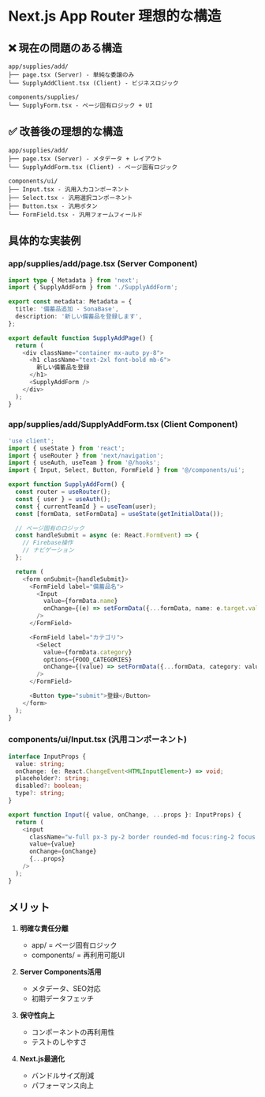 # Next.js App Router 理想的な構造

## ❌ 現在の問題のある構造

```
app/supplies/add/
├── page.tsx (Server) - 単純な委譲のみ
└── SupplyAddClient.tsx (Client) - ビジネスロジック

components/supplies/
└── SupplyForm.tsx - ページ固有ロジック + UI
```

## ✅ 改善後の理想的な構造

```
app/supplies/add/
├── page.tsx (Server) - メタデータ + レイアウト
└── SupplyAddForm.tsx (Client) - ページ固有ロジック

components/ui/
├── Input.tsx - 汎用入力コンポーネント
├── Select.tsx - 汎用選択コンポーネント
├── Button.tsx - 汎用ボタン
└── FormField.tsx - 汎用フォームフィールド
```

## 具体的な実装例

### app/supplies/add/page.tsx (Server Component)

```typescript
import type { Metadata } from 'next';
import { SupplyAddForm } from './SupplyAddForm';

export const metadata: Metadata = {
  title: '備蓄品追加 - SonaBase',
  description: '新しい備蓄品を登録します',
};

export default function SupplyAddPage() {
  return (
    <div className="container mx-auto py-8">
      <h1 className="text-2xl font-bold mb-6">
        新しい備蓄品を登録
      </h1>
      <SupplyAddForm />
    </div>
  );
}
```

### app/supplies/add/SupplyAddForm.tsx (Client Component)

```typescript
'use client';
import { useState } from 'react';
import { useRouter } from 'next/navigation';
import { useAuth, useTeam } from '@/hooks';
import { Input, Select, Button, FormField } from '@/components/ui';

export function SupplyAddForm() {
  const router = useRouter();
  const { user } = useAuth();
  const { currentTeamId } = useTeam(user);
  const [formData, setFormData] = useState(getInitialData());

  // ページ固有のロジック
  const handleSubmit = async (e: React.FormEvent) => {
    // Firebase操作
    // ナビゲーション
  };

  return (
    <form onSubmit={handleSubmit}>
      <FormField label="備蓄品名">
        <Input
          value={formData.name}
          onChange={(e) => setFormData({...formData, name: e.target.value})}
        />
      </FormField>

      <FormField label="カテゴリ">
        <Select
          value={formData.category}
          options={FOOD_CATEGORIES}
          onChange={(value) => setFormData({...formData, category: value})}
        />
      </FormField>

      <Button type="submit">登録</Button>
    </form>
  );
}
```

### components/ui/Input.tsx (汎用コンポーネント)

```typescript
interface InputProps {
  value: string;
  onChange: (e: React.ChangeEvent<HTMLInputElement>) => void;
  placeholder?: string;
  disabled?: boolean;
  type?: string;
}

export function Input({ value, onChange, ...props }: InputProps) {
  return (
    <input
      className="w-full px-3 py-2 border rounded-md focus:ring-2 focus:ring-blue-500"
      value={value}
      onChange={onChange}
      {...props}
    />
  );
}
```

## メリット

1. **明確な責任分離**
   - app/ = ページ固有ロジック
   - components/ = 再利用可能UI

2. **Server Components活用**
   - メタデータ、SEO対応
   - 初期データフェッチ

3. **保守性向上**
   - コンポーネントの再利用性
   - テストのしやすさ

4. **Next.js最適化**
   - バンドルサイズ削減
   - パフォーマンス向上
